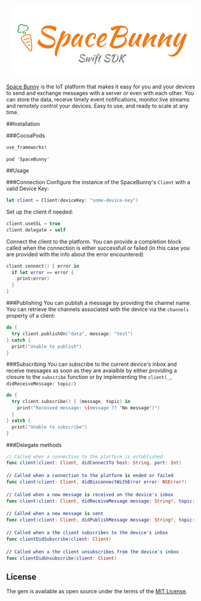 <p align="center">
  <img width="480" src="assets/logo.png"/>
</p>

[Space Bunny](http://spacebunny.io) is the IoT platform that makes it easy for you and your devices to send and exchange messages with a server or even with each other. You can store the data, receive timely event notifications, monitor live streams and remotely control your devices. Easy to use, and ready to scale at any time.

##Installation

###CocoaPods
```
use_frameworks!

pod 'SpaceBunny'
```

##Usage

###Connection
Configure the instance of the SpaceBunny's `Client` with a valid Device Key:
```swift
let client = Client(deviceKey: "some-device-key")
```
Set up the client if needed:
```swift
client.useSSL = true
client.delegate = self
```
Connect the client to the platform. You can provide a completion block called when the connection is either successfull or failed (in this case you are provided with the info about the error encountered)
```swift
client.connect() { error in
  if let error == error {
    print(error)
  }
}
```

###Publishing
You can publish a message by providing the channel name. You can retrieve the channels associated with the device via the `channels` property of a client:
```swift
do {
  try client.publishOn("data", message: "test")
} catch {
  print("Unable to publish")
}
```

###Subscribing
You can subscribe to the current device's inbox and receive messages as soon as they are avaialble by either providing a closure to the `subscribe` function or by implementing the `client(_, didReceiveMessage: topic:)` 
```swift
do {
  try client.subscribe() { (message, topic) in
    print("Received message: \(message ?? "No message")")
  }
} catch {
  print("Unable to subscribe")
}
```

###Delegate methods
```swift
// Called when a connection to the platform is established
func client(client: Client, didConnectTo host: String, port: Int)
   
// Called when a connection to the platform is ended or failed
func client(client: Client, didDisconnectWithError error: NSError?)
   
// Called when a new message is received on the device's inbox
func client(client: Client, didReceiveMessage message: String?, topic: String)
   
// Called when a new message is sent
func client(client: Client, didPublishMessage message: String?, topic: String)
   
// Called when a the client subscribes to the device's inbox
func clientDidSubscribe(client: Client)

// Called when a the client unsubscribes from the device's inbox
func clientDidUnsubscribe(client: Client)
```

## License

The gem is available as open source under the terms of the [MIT License](http://opensource.org/licenses/MIT).
